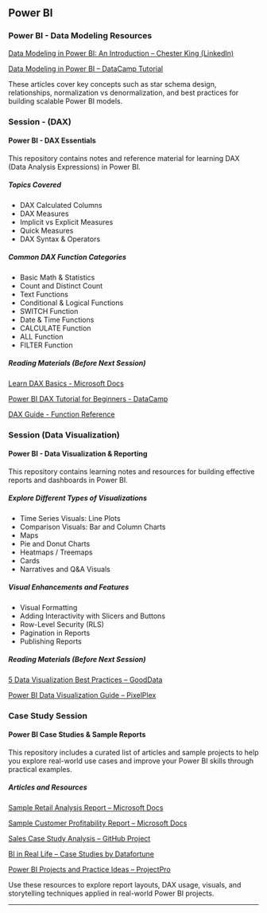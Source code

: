 ## Power BI

### Power BI - Data Modeling Resources

[Data Modeling in Power BI: An Introduction – Chester King (LinkedIn)](https://www.linkedin.com/pulse/data-modeling-power-bi-introduction-chester-king/)

[Data Modeling in Power BI – DataCamp Tutorial](https://www.datacamp.com/tutorial/data-modeling-in-power-bi-tutorial)

These articles cover key concepts such as star schema design, relationships, normalization vs denormalization, and best practices for building scalable Power BI models.

### Session - (DAX)

#### Power BI - DAX Essentials 

This repository contains notes and reference material for learning DAX (Data Analysis Expressions) in Power BI.

##### Topics Covered

- DAX Calculated Columns
- DAX Measures
- Implicit vs Explicit Measures
- Quick Measures
- DAX Syntax & Operators

##### Common DAX Function Categories

- Basic Math & Statistics  
- Count and Distinct Count  
- Text Functions  
- Conditional & Logical Functions  
- SWITCH Function  
- Date & Time Functions  
- CALCULATE Function  
- ALL Function  
- FILTER Function  

##### Reading Materials (Before Next Session)

[Learn DAX Basics - Microsoft Docs](https://learn.microsoft.com/en-us/power-bi/transform-model/desktop-quickstart-learn-dax-basics)
  
[Power BI DAX Tutorial for Beginners - DataCamp](https://www.datacamp.com/tutorial/power-bi-dax-tutorial-for-beginners)  

[DAX Guide - Function Reference](https://dax.guide/)

### Session (Data Visualization)

#### Power BI - Data Visualization & Reporting

This repository contains learning notes and resources for building effective reports and dashboards in Power BI.

##### Explore Different Types of Visualizations

- Time Series Visuals: Line Plots
- Comparison Visuals: Bar and Column Charts
- Maps
- Pie and Donut Charts
- Heatmaps / Treemaps
- Cards
- Narratives and Q&A Visuals

##### Visual Enhancements and Features

- Visual Formatting
- Adding Interactivity with Slicers and Buttons
- Row-Level Security (RLS)
- Pagination in Reports
- Publishing Reports

##### Reading Materials (Before Next Session)

[5 Data Visualization Best Practices – GoodData](https://www.gooddata.com/blog/5-data-visualization-best-practices/)  

[Power BI Data Visualization Guide – PixelPlex](https://pixelplex.io/blog/power-bi-data-visualization/)

### Case Study Session

#### Power BI Case Studies & Sample Reports

This repository includes a curated list of articles and sample projects to help you explore real-world use cases and improve your Power BI skills through practical examples.

##### Articles and Resources

[Sample Retail Analysis Report – Microsoft Docs](https://learn.microsoft.com/en-us/power-bi/create-reports/sample-retail-analysis)

[Sample Customer Profitability Report – Microsoft Docs](https://learn.microsoft.com/en-us/power-bi/create-reports/sample-customer-profitability)

[Sales Case Study Analysis – GitHub Project](https://github.com/aisha305/Sales-Case-Study-Analysis-)

[BI in Real Life – Case Studies by Datafortune](https://datafortune.com/bi-in-real-life-case-studies-showcasing-the-impact-of-business-intelligence-services/)

[Power BI Projects and Practice Ideas – ProjectPro](https://www.projectpro.io/article/power-bi-microsoft-projects-examples-and-ideas-for-practice/533)

Use these resources to explore report layouts, DAX usage, visuals, and storytelling techniques applied in real-world Power BI projects.

---



